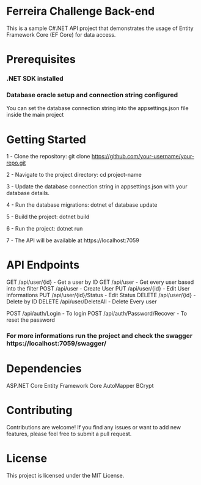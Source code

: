 # Ferreira Challenge Back-end
This is a sample C#.NET API project that demonstrates the usage of Entity Framework Core (EF Core) for data access.

# Prerequisites

### .NET SDK installed

### Database oracle setup and connection string configured

You can set the database connection string into the appsettings.json file inside the main project

# Getting Started

1 - Clone the repository: git clone https://github.com/your-username/your-repo.git

2 - Navigate to the project directory: cd project-name

3 - Update the database connection string in appsettings.json with your database details.

4 - Run the database migrations: dotnet ef database update

5 - Build the project: dotnet build

6 - Run the project: dotnet run

7 - The API will be available at https://localhost:7059

# API Endpoints

GET     /api/user/{id} - Get a user by ID
GET     /api/user - Get every user based into the filter
POST    /api/user - Create User
PUT     /api/user/{id} - Edit User informations
PUT     /api/user/{id}/Status - Edit Status
DELETE  /api/user/{id} - Delete by ID
DELETE  /api/user/DeleteAll - Delete Every user

POST    /api/auth/Login - To login
POST    /api/auth/Password/Recover - To reset the password

### For more informations run the project and check the swagger https://localhost:7059/swagger/


# Dependencies

ASP.NET Core
Entity Framework Core
AutoMapper
BCrypt

# Contributing
Contributions are welcome! If you find any issues or want to add new features, please feel free to submit a pull request.

# License
This project is licensed under the MIT License.